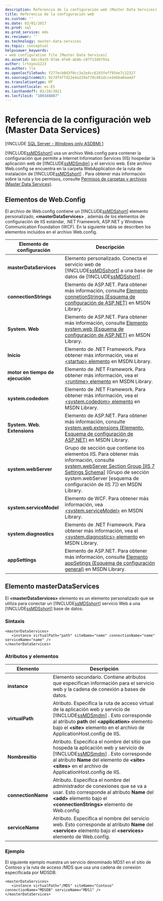 ```yaml
---
description: Referencia de la configuración web (Master Data Services)
title: Referencia de la configuración web
ms.custom: ''
ms.date: 03/01/2017
ms.prod: sql
ms.prod_service: mds
ms.reviewer: ''
ms.technology: master-data-services
ms.topic: conceptual
helpviewer_keywords:
- web configuration file [Master Data Services]
ms.assetid: b8cc9a35-97ab-4fe0-ab4b-c07f13d9793a
author: lrtoyou1223
ms.author: lle
ms.openlocfilehash: f277ecb0d3f0cc3a2e4cc62d3feff954e7c22327
ms.sourcegitcommit: 917df4ffd22e4a229af7dc481dcce3ebba0aa4d7
ms.translationtype: MT
ms.contentlocale: es-ES
ms.lasthandoff: 02/10/2021
ms.locfileid: "100348887"
---
```

# <a name="web-configuration-reference-master-data-services"></a>Referencia de la configuración web (Master Data Services)

[!INCLUDE [SQL Server - Windows only ASDBMI  ](../includes/applies-to-version/sql-windows-only-asdbmi.md)]

  [!INCLUDE[ssMDSshort](../includes/ssmdsshort-md.md)] usa un archivo Web.config para contener la configuración que permite a Internet Information Services (IIS) hospedar la aplicación web de [!INCLUDE[ssMDSmdm](../includes/ssmdsmdm-md.md)] y el servicio web. Este archivo Web.config se encuentra en la carpeta WebApplication de la ruta de instalación de [!INCLUDE[ssMDSshort](../includes/ssmdsshort-md.md)] . Para obtener más información sobre la ruta y los permisos, consulte [Permisos de carpetas y archivos &#40;Master Data Services&#41;](../master-data-services/folder-and-file-permissions-master-data-services.md).  
  
## <a name="webconfig-elements"></a>Elementos de Web.Config  
 El archivo de Web.config contiene un [!INCLUDE[ssMDSshort](../includes/ssmdsshort-md.md)] elemento personalizado, **\<masterDataServices>** , además de los elementos de configuración de IIS estándar, .NET Framework, ASP.NET y Windows Communication Foundation (WCF). En la siguiente tabla se describen los elementos incluidos en el archivo Web.config.  
  
|Elemento de configuración|Descripción|  
|---------------------------|-----------------|  
|**masterDataServices**|Elemento personalizado. Conecta el servicio web de [!INCLUDE[ssMDSshort](../includes/ssmdsshort-md.md)] a una base de datos de [!INCLUDE[ssMDSshort](../includes/ssmdsshort-md.md)] .|  
|**connectionStrings**|Elemento de ASP.NET. Para obtener más información, consulte [Elemento connetionStrings (Esquema de configuración de ASP.NET)](/previous-versions/dotnet/netframework-4.0/bf7sd233(v=vs.100)) en MSDN Library.|  
|**System. Web**|Elemento de ASP.NET. Para obtener más información, consulte [Elemento system.web (Esquema de configuración de ASP.NET)](/previous-versions/dotnet/netframework-4.0/dayb112d(v=vs.100)) en MSDN Library.|  
|**Inicio**|Elemento de .NET Framework. Para obtener más información, vea el [ \<startup> elemento](/dotnet/framework/configure-apps/file-schema/startup/startup-element) en MSDN Library.|  
|**motor en tiempo de ejecución**|Elemento de .NET Framework. Para obtener más información, vea el [ \<runtime> elemento](/dotnet/framework/configure-apps/file-schema/runtime/runtime-element) en MSDN Library.|  
|**system.codedom**|Elemento de .NET Framework. Para obtener más información, vea el [ \<system.codedom> elemento](/dotnet/framework/configure-apps/file-schema/compiler/system-codedom-element) en MSDN Library.|  
|**System. Web. Extensions**|Elemento de ASP.NET. Para obtener más información, consulte [system.web.extensions (Elemento, Esquema de configuración de ASP.NET)](/previous-versions/dotnet/netframework-4.0/bb546044(v=vs.100)) en MSDN Library.|  
|**system.webServer**|Grupo de sección que contiene los elementos IIS. Para obtener más información, consulte [system.webServer Section Group \[IIS 7 Settings Schema\]](/previous-versions/iis/settings-schema/ms689429(v=vs.90)) (Grupo de sección system.webServer [esquema de configuración de IIS 7]) en MSDN Library.|  
|**system.serviceModel**|Elemento de WCF. Para obtener más información, vea [\<system.serviceModel>](/dotnet/framework/configure-apps/file-schema/wcf/system-servicemodel) en MSDN Library.|  
|**system.diagnostics**|Elemento de .NET Framework. Para obtener más información, vea el [ \<system.diagnostics> elemento](/dotnet/framework/configure-apps/file-schema/trace-debug/system-diagnostics-element) en MSDN Library.|  
|**appSettings**|Elemento de ASP.NET. Para obtener más información, consulte [Elemento appSetings (Esquema de configuración general)](/previous-versions/dotnet/netframework-4.0/ms228154(v=vs.100)) en MSDN Library.|  
  
## <a name="masterdataservices-element"></a>Elemento masterDataServices  
 El **\<masterDataServices>** elemento es un elemento personalizado que se utiliza para conectar un [!INCLUDE[ssMDSshort](../includes/ssmdsshort-md.md)] servicio Web a una [!INCLUDE[ssMDSshort](../includes/ssmdsshort-md.md)] base de datos.  
  
### <a name="syntax"></a>Sintaxis  
  
```  
<masterDataServices>  
   <instance virtualPath="path" siteName="name" connectionName="name" serviceName="name" />  
</masterDataServices>  
```  
  
### <a name="elements-and-attributes"></a>Atributos y elementos  
  
|Elemento|Descripción|  
|----------|-----------------|  
|**instance**|Elemento secundario. Contiene atributos que especifican información para el servicio web y la cadena de conexión a bases de datos.|  
|**virtualPath**|Atributo. Especifica la ruta de acceso virtual de la aplicación web y servicio de [!INCLUDE[ssMDSmdm](../includes/ssmdsmdm-md.md)] . Esto corresponde al atributo **path** del **\<application>** elemento bajo el **\<site>** elemento en el archivo de ApplicationHost.config de IIS.|  
|**Nombresitio**|Atributo. Especifica el nombre del sitio que hospeda la aplicación web y servicio de [!INCLUDE[ssMDSmdm](../includes/ssmdsmdm-md.md)] . Esto corresponde al atributo **Name** del elemento de **\<site>** **\<sites>** en el archivo de ApplicationHost.config de IIS.|  
|**connectionName**|Atributo. Especifica el nombre del administrador de conexiones que se va a usar. Esto corresponde al atributo **Name** del **\<add>** elemento bajo el **\<connectionStrings>** elemento de Web.config.|  
|**serviceName**|Atributo. Especifica el nombre del servicio web. Esto corresponde al atributo **Name** del **\<service>** elemento bajo el **\<services>** elemento de Web.config.|  
  
### <a name="example"></a>Ejemplo  
 El siguiente ejemplo muestra un servicio denominado MDS1 en el sitio de Contoso y la ruta de acceso /MDS que usa una cadena de conexión especificada por MDSDB.  
  
```  
<masterDataServices>  
   <instance virtualPath="/MDS" siteName="Contoso" connectionName="MDSDB" serviceName="MDS1" />  
</masterDataServices>  
```  
  
